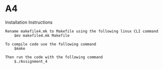 # A4


Installation Instructions

	Rename makefile4.mk to Makefile using the following linux CLI command
		$mv makefile4.mk Makefile 

	To compile code use the following command
		$make

	Then run the code with the following command
		$./Assignment_4